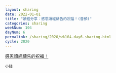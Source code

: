 ```yaml
---
layout: sharing
date: 2022-01-01
title: "讀經分享：感恩讀經禱告的祝福！(音頻)"
categories: sharing
weekNum: 104
dayNum: 6
permalink: /sharing/2020/wk104-day6-sharing.html
cycle: 2020
---
```


[感恩讀經禱告的祝福！](https://eccseattle.github.io/media/sharing/2020/wk104/2022-01-01-bin.m4a)

`小錢`

